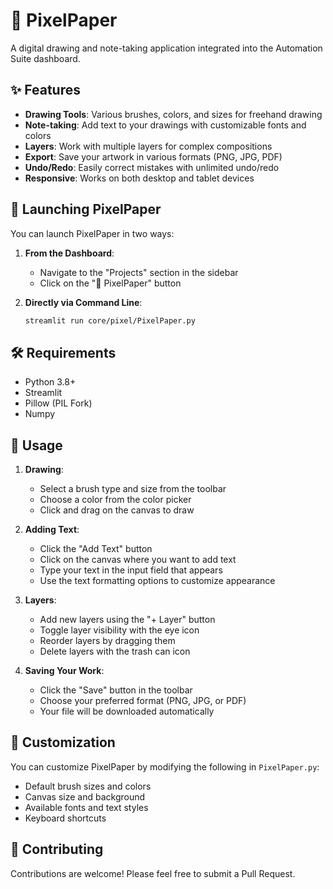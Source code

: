# 🎨 PixelPaper

A digital drawing and note-taking application integrated into the Automation Suite dashboard.

## ✨ Features

- **Drawing Tools**: Various brushes, colors, and sizes for freehand drawing
- **Note-taking**: Add text to your drawings with customizable fonts and colors
- **Layers**: Work with multiple layers for complex compositions
- **Export**: Save your artwork in various formats (PNG, JPG, PDF)
- **Undo/Redo**: Easily correct mistakes with unlimited undo/redo
- **Responsive**: Works on both desktop and tablet devices

## 🚀 Launching PixelPaper

You can launch PixelPaper in two ways:

1. **From the Dashboard**:
   - Navigate to the "Projects" section in the sidebar
   - Click on the "🎨 PixelPaper" button

2. **Directly via Command Line**:
   ```bash
   streamlit run core/pixel/PixelPaper.py
   ```

## 🛠️ Requirements

- Python 3.8+
- Streamlit
- Pillow (PIL Fork)
- Numpy

## 📝 Usage

1. **Drawing**:
   - Select a brush type and size from the toolbar
   - Choose a color from the color picker
   - Click and drag on the canvas to draw

2. **Adding Text**:
   - Click the "Add Text" button
   - Click on the canvas where you want to add text
   - Type your text in the input field that appears
   - Use the text formatting options to customize appearance

3. **Layers**:
   - Add new layers using the "+ Layer" button
   - Toggle layer visibility with the eye icon
   - Reorder layers by dragging them
   - Delete layers with the trash can icon

4. **Saving Your Work**:
   - Click the "Save" button in the toolbar
   - Choose your preferred format (PNG, JPG, or PDF)
   - Your file will be downloaded automatically

## 🔧 Customization

You can customize PixelPaper by modifying the following in `PixelPaper.py`:

- Default brush sizes and colors
- Canvas size and background
- Available fonts and text styles
- Keyboard shortcuts

## 🤝 Contributing

Contributions are welcome! Please feel free to submit a Pull Request.
